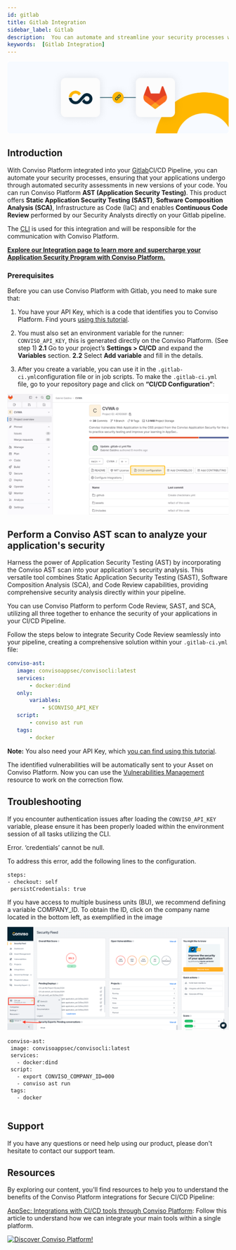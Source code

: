 ```yaml
---
id: gitlab
title: Gitlab Integration
sidebar_label: Gitlab
description:  You can automate and streamline your security processes with the Conviso Platform integrated into your Gitlab Secure CI/CD Pipeline. Know more!
keywords:  [Gitlab Integration] 
---
```


<div style={{textAlign: 'center'}}>

<div style={{textAlign: 'center'}}>


[![img](../../static/img/gitlab.png  "Image for Gitlab, Secure CI/CD Pipeline, security testing with Conviso Platform")](https://bit.ly/3JyRdl8)


</div>


## Introduction

With Conviso Platform integrated into your [Gitlab](https://gitlab.com/)CI/CD Pipeline, you can automate your security processes, ensuring that your applications undergo through automated security assessments in new versions of your code.
You can run Conviso Platform **AST (Application Security Testing)**. This product offers **Static Application Security Testing (SAST)**, **Software Composition Analysis (SCA)**, Infrastructure as Code (IaC) and enables **Continuous Code Review** performed by our Security Analysts directly on your Gitlab pipeline.


The [CLI](https://docs.convisoappsec.com/cli/installation/) is used for this integration and will be responsible for the communication with Conviso Platform.


**[Explore our Integration page to learn more and supercharge your Application Security Program  with Conviso Platform.](https://bit.ly/3NzvomE)**


### Prerequisites


Before you can use Conviso Platform with Gitlab, you need to make sure that:
1. You have your API Key, which is a code that identifies you to Conviso Platform. Find yours [using this tutorial](../api/generate-apikey.md).


2. You must also set an environment variable for the runner: ```CONVISO_API_KEY```, this is generated directly on the Conviso Platform. (See step 1)
**2.1** Go to your project’s **Settings > CI/CD** and expand the **Variables** section.
**2.2**  Select **Add variable** and fill in the details.


3. After you create a variable, you can use it in the ```.gitlab-ci.yml```configuration file or in job scripts. To make the ```.gitlab-ci.yml``` file, go to your repository page and click on **“CI/CD Configuration”**:


<div style={{textAlign: 'center'}}>


[![img](../../static/img/gitlab-img1.png "Image for Gitlab, Secure CI/CD Pipeline, security testing with Conviso Platform")](https://bit.ly/3JyRdl8)
</div>


## Perform a Conviso AST scan to analyze your application's security


Harness the power of Application Security Testing (AST) by incorporating the Conviso AST scan into your application's security analysis. This versatile tool combines Static Application Security Testing (SAST), Software Composition Analysis (SCA), and Code Review capabilities, providing comprehensive security analysis directly within your pipeline.


You can use Conviso Platform to perform Code Review, SAST, and SCA, utilizing all three together to enhance the security of your applications in your CI/CD Pipeline.




Follow the steps below to integrate Security Code Review seamlessly into your pipeline, creating a comprehensive solution within your ```.gitlab-ci.yml``` file:




```yml
conviso-ast:
   image: convisoappsec/convisocli:latest
   services:
       - docker:dind
   only:
       variables:
           - $CONVISO_API_KEY
   script:
       - conviso ast run
   tags:
       - docker

```


**Note:** You also need your API Key, which [you can find using this tutorial](../api/generate-apikey.md).


The identified vulnerabilities will be automatically sent to your Asset on Conviso Platform. Now you can use the [Vulnerabilities Management](../general/vulnerabilities_management.md) resource to work on the correction flow.


## Troubleshooting


If you encounter authentication issues after loading the ```CONVISO_API_KEY``` variable, please ensure it has been properly loaded within the environment session of all tasks utilizing the CLI.


Error. ‘credentials’ cannot be null.


To address this error, add the following lines to the configuration.


```
steps:
- checkout: self
 persistCredentials: true
```


If you have access to multiple business units (BU), we recommend defining a variable COMPANY_ID. To obtain the ID, click on the company name located in the bottom left, as exemplified in the image

![img](../../static/img/company_id.png)





```
conviso-ast:
 image: convisoappsec/convisocli:latest
 services:
   - docker:dind
 script:
   - export CONVISO_COMPANY_ID=000
   - conviso ast run
 tags:
   - docker


```


## Support


If you have any questions or need help using our product, please don't hesitate to contact our support team.


## Resources


By exploring our content, you'll find resources to help you to understand the benefits of the Conviso Platform integrations for Secure CI/CD Pipeline:


[AppSec: Integrations with CI/CD tools through Conviso Platform](https://bit.ly/3ODN0jw): Follow this article to understand how we can integrate your main tools within a single platform.


[![Discover Conviso Platform!](https://no-cache.hubspot.com/cta/default/5613826/interactive-125788977029.png)](https://cta-service-cms2.hubspot.com/web-interactives/public/v1/track/redirect?encryptedPayload=AVxigLKtcWzoFbzpyImNNQsXC9S54LjJuklwM39zNd7hvSoR%2FVTX%2FXjNdqdcIIDaZwGiNwYii5hXwRR06puch8xINMyL3EXxTMuSG8Le9if9juV3u%2F%2BX%2FCKsCZN1tLpW39gGnNpiLedq%2BrrfmYxgh8G%2BTcRBEWaKasQ%3D&webInteractiveContentId=125788977029&portalId=5613826)



